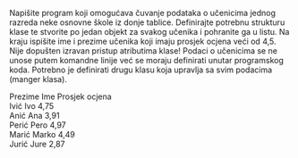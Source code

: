 Napišite program koji omogućava čuvanje podataka o učenicima jednog razreda neke osnovne škole iz donje tablice. Definirajte potrebnu strukturu klase te stvorite po jedan objekt za svakog učenika i pohranite ga u listu. Na kraju ispišite ime i prezime učenika koji imaju prosjek ocjena veći od 4,5. Nije dopušten izravan pristup atributima klase! Podaci o učenicima se ne unose putem komandne linije već se moraju definirati unutar programskog koda. Potrebno je definirati drugu klasu koja upravlja sa svim podacima (manger klasa).

Prezime Ime Prosjek ocjena<br/>
Ivić Ivo 4,75<br/>
Anić Ana 3,91<br/>
Perić Pero 4,97<br/>
Marić Marko 4,49<br/>
Jurić Jure 2,87<br/>
